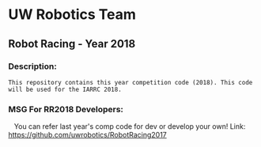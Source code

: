 # UW Robotics Team
## Robot Racing - Year 2018
                                                            
### Description:

    This repository contains this year competition code (2018). This code will be used for the IARRC 2018. 
    
### MSG For RR2018 Developers: 
    
    You can refer last year's comp code for dev or develop your own! Link: https://github.com/uwrobotics/RobotRacing2017
    
